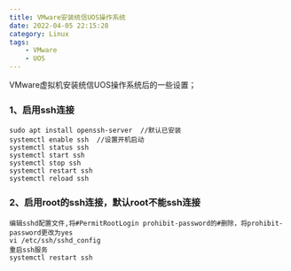 ```yaml
---
title: VMware安装统信UOS操作系统
date: 2022-04-05 22:15:28
category: Linux
tags: 
    - VMware
    - UOS
---
```


VMware虚拟机安装统信UOS操作系统后的一些设置；

### 1、启用ssh连接

```
sudo apt install openssh-server  //默认已安装
systemctl enable ssh  //设置开机启动
systemctl status ssh
systemctl start ssh
systemctl stop ssh
systemctl restart ssh
systemctl reload ssh
```

### 2、启用root的ssh连接，默认root不能ssh连接

```
编辑sshd配置文件,将#PermitRootLogin prohibit-password的#删除，将prohibit-password更改为yes
vi /etc/ssh/sshd_config
重启ssh服务
systemctl restart ssh
```

